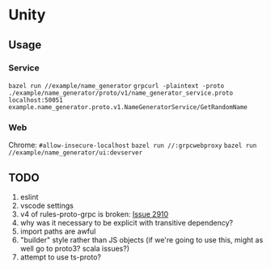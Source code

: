 # Unity

## Usage

### Service

`bazel run //example/name_generator`
`grpcurl -plaintext -proto ./example/name_generator/proto/v1/name_generator_service.proto localhost:50051 example.name_generator.proto.v1.NameGeneratorService/GetRandomName`

### Web

Chrome: `#allow-insecure-localhost`
`bazel run //:grpcwebproxy`
`bazel run //example/name_generator/ui:devserver`

## TODO

1. eslint
1. vscode settings
1. v4 of rules-proto-grpc is broken: [Issue 2910](https://github.com/bazelbuild/rules_nodejs/issues/2910)
1. why was it necessary to be explicit with transitive dependency?
1. import paths are awful
1. "builder" style rather than JS objects (if we're going to use this, might as well go to proto3? scala issues?)
1. attempt to use ts-proto?
